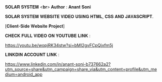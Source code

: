 𝐒𝐎𝐋𝐀𝐑 𝐒𝐘𝐒𝐓𝐄𝐌 
<𝐛𝐫> 
𝐀𝐮𝐭𝐡𝐨𝐫 : 𝐀𝐧𝐚𝐧𝐭 𝐒𝐨𝐧𝐢   


𝐒𝐎𝐋𝐀𝐑 𝐒𝐘𝐒𝐓𝐄𝐌 𝐖𝐄𝐁𝐒𝐈𝐓𝐄 𝐕𝐈𝐃𝐄𝐎 𝐔𝐒𝐈𝐍𝐆 𝐇𝐓𝐌𝐋, 𝐂𝐒𝐒 𝐀𝐍𝐃 𝐉𝐀𝐕𝐀𝐒𝐂𝐑𝐈𝐏𝐓.   


[𝐂𝐥𝐢𝐞𝐧𝐭-𝐒𝐢𝐝𝐞 𝐖𝐞𝐛𝐬𝐢𝐭𝐞 𝐏𝐫𝐨𝐣𝐞𝐜𝐭]


𝐂𝐇𝐄𝐂𝐊 𝐅𝐔𝐋𝐋 𝐕𝐈𝐃𝐄𝐎 𝐎𝐍 𝐘𝐎𝐔𝐓𝐔𝐁𝐄 𝐋𝐈𝐍𝐊 : 

https://youtu.be/wopjRK34stw?si=bMI2gvFCpQjxfm5j


𝐋𝐈𝐍𝐊𝐃𝐈𝐍 𝐀𝐂𝐂𝐎𝐔𝐍𝐓 𝐋𝐈𝐍𝐊 :

https://www.linkedin.com/in/anant-soni-b737662a2?utm_source=share&utm_campaign=share_via&utm_content=profile&utm_medium=android_app 

  